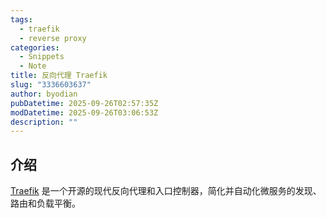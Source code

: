 ```yaml
---
tags:
  - traefik
  - reverse proxy
categories:
  - Snippets
  - Note
title: 反向代理 Traefik
slug: "3336603637"
author: byodian
pubDatetime: 2025-09-26T02:57:35Z
modDatetime: 2025-09-26T03:06:53Z
description: ""
---
```





## 介绍

[Traefik](https://traefik.io/traefik) 是一个开源的现代反向代理和入口控制器，简化并自动化微服务的发现、路由和负载平衡。
